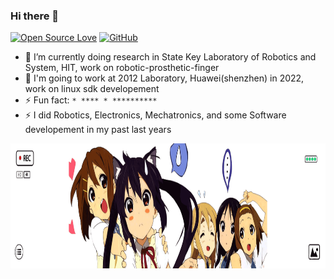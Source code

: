 ### Hi there 👋
[![Open Source Love](https://badges.frapsoft.com/os/v1/open-source.svg?v=103)](https://github.com/ShieldQiQi/)
[![GitHub](https://img.shields.io/github/followers/ShieldQiQi.svg?lable=GitHub&style=social)](https://github.com/ShieldQiQi/)

- 🔭 I’m currently doing research in State Key Laboratory of Robotics and System, HIT, work on robotic-prosthetic-finger
- 🤔 I'm going to work at 2012 Laboratory, Huawei(shenzhen) in 2022, work on linux sdk developement
- ⚡ Fun fact: ```* **** * **********```
- ⚡ I did Robotics, Electronics, Mechatronics, and some Software developement in my past last years

<p align="center">
<img height="200em" width="1100em" src="https://github.com/ShieldQiQi/Path-Planning-Showed-By-Animation/blob/main/image/KON.gif" align = "center"/>
</p>
<!--
<p align="center">
<img height="220em" src="https://github-readme-stats.vercel.app/api?username=ShieldQiQi&show_icons=true&include_all_commits=true" align = "left"/>
<img height="220em" src="https://github-readme-stats.vercel.app/api/top-langs?username=ShieldQiQi&show_icons=true&include_all_commits=true" align = "right"/>
</p>
-->
<!--
**ShieldQiQi/ShieldQiQi** is a ✨ _special_ ✨ repository because its `README.md` (this file) appears on your GitHub profile.

Here are some ideas to get you started:

- 🔭 I’m currently working on ...
- 🌱 I’m currently learning ...
- 👯 I’m looking to collaborate on ...
- 🤔 I’m looking for help with ...
- 💬 Ask me about ...
- 📫 How to reach me: ...
- 😄 Pronouns: ...
- ⚡ Fun fact: ...
-->
